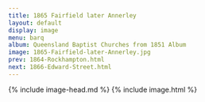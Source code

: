 ```yaml
---
title: 1865 Fairfield later Annerley
layout: default
display: image
menu: barq
album: Queensland Baptist Churches from 1851 Album
image: 1865-Fairfield-later-Annerley.jpg
prev: 1864-Rockhampton.html
next: 1866-Edward-Street.html
---
```

{% include image-head.md %}
{% include image.html %}